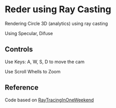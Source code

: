 # Reder using Ray Casting

Rendering Circle 3D (analytics) using ray casting

Using Specular, Difuse

## Controls

Use Keys: A, W, S, D to move the cam 

Use Scroll Whells to Zoom

## Reference
Code based on [RayTracingInOneWeekend](https://raytracing.github.io/books/RayTracingInOneWeekend.html)
